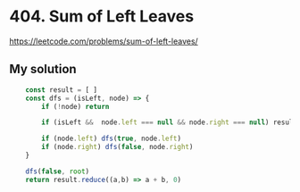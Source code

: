 # 404. Sum of Left Leaves

https://leetcode.com/problems/sum-of-left-leaves/

## My solution

```js
    const result = [ ]
    const dfs = (isLeft, node) => {
        if (!node) return

        if (isLeft &&  node.left === null && node.right === null) result.push(node.val)

        if (node.left) dfs(true, node.left)
        if (node.right) dfs(false, node.right)
    }

    dfs(false, root)
    return result.reduce((a,b) => a + b, 0)
```

